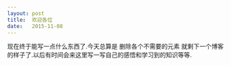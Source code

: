 ```yaml
---
layout: post
title:  欢迎各位
date:   2015-11-08
---
```


现在终于能写一点什么东西了.今天总算是 删除各个不需要的元素 就剩下一个博客的样子了.以后有时间会来这里写一写自己的感悟和学习到的知识等等.

